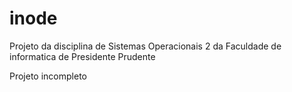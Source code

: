 # inode

Projeto da disciplina de Sistemas Operacionais 2 da Faculdade de informatica de Presidente Prudente

Projeto incompleto
